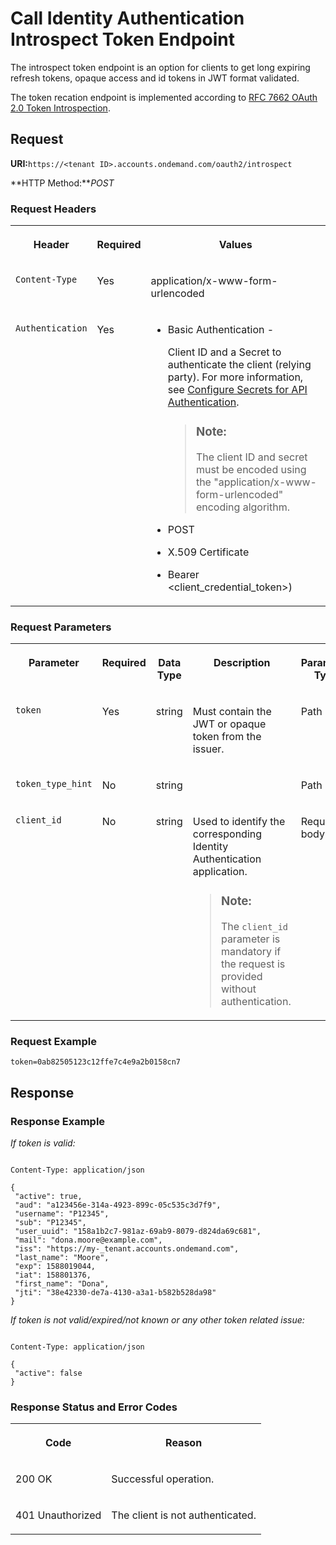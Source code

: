 <!-- loioa05f14caeb5c403e99a7020d2bf58617 -->

# Call Identity Authentication Introspect Token Endpoint

The introspect token endpoint is an option for clients to get long expiring refresh tokens, opaque access and id tokens in JWT format validated.



The token recation endpoint is implemented according to [RFC 7662 OAuth 2.0 Token Introspection](https://www.rfc-editor.org/rfc/rfc7662).



## **Request**

**URI:**`https://<tenant ID>.accounts.ondemand.com/oauth2/introspect`

**HTTP Method:***POST*



### Request Headers


<table>
<tr>
<th valign="top">

Header



</th>
<th valign="top">

Required



</th>
<th valign="top">

Values



</th>
</tr>
<tr>
<td valign="top">

`Content-Type`



</td>
<td valign="top">

Yes



</td>
<td valign="top">

application/x-www-form-urlencoded



</td>
</tr>
<tr>
<td valign="top">

`Authentication`



</td>
<td valign="top">

Yes



</td>
<td valign="top">

-   Basic Authentication -

    Client ID and a Secret to authenticate the client \(relying party\). For more information, see [Configure Secrets for API Authentication](configure-secrets-for-api-authentication-5c3c35e.md).

    > ### Note:  
    > The client ID and secret must be encoded using the "application/x-www-form-urlencoded" encoding algorithm.

-   POST
-   X.509 Certificate
-   Bearer <client\_credential\_token\>\)



</td>
</tr>
</table>



### Request Parameters


<table>
<tr>
<th valign="top">

Parameter



</th>
<th valign="top">

Required



</th>
<th valign="top">

Data Type



</th>
<th valign="top">

Description



</th>
<th valign="top">

Parameter Type



</th>
</tr>
<tr>
<td valign="top">

`token`



</td>
<td valign="top">

Yes



</td>
<td valign="top">

string



</td>
<td valign="top">

Must contain the JWT or opaque token from the issuer.



</td>
<td valign="top">

Path



</td>
</tr>
<tr>
<td valign="top">

`token_type_hint`



</td>
<td valign="top">

No



</td>
<td valign="top">

string



</td>
<td valign="top">

 



</td>
<td valign="top">

Path



</td>
</tr>
<tr>
<td valign="top">

`client_id`



</td>
<td valign="top">

No



</td>
<td valign="top">

string



</td>
<td valign="top">

Used to identify the corresponding Identity Authentication application.

> ### Note:  
> The `client_id` parameter is mandatory if the request is provided without authentication.



</td>
<td valign="top">

Request body



</td>
</tr>
</table>



### Request Example

```
token=0ab82505123c12ffe7c4e9a2b0158cn7
```



## **Response**



### Response Example

*If token is valid:*

```

Content-Type: application/json

{
 "active": true,
 "aud": "a123456e-314a-4923-899c-05c535c3d7f9",
 "username": "P12345",
 "sub": "P12345",
 "user_uuid": "158a1b2c7-981az-69ab9-8079-d824da69c681",
 "mail": "dona.moore@example.com",
 "iss": "https://my-_tenant.accounts.ondemand.com",
 "last_name": "Moore",
 "exp": 1588019044,
 "iat": 158801376,
 "first_name": "Dona",
 "jti": "38e42330-de7a-4130-a3a1-b582b528da98"
}
```

*If token is not valid/expired/not known or any other token related issue:*

```

Content-Type: application/json

{
 "active": false
}
```



### Response Status and Error Codes


<table>
<tr>
<th valign="top">

Code



</th>
<th valign="top">

Reason



</th>
</tr>
<tr>
<td valign="top">

200 OK



</td>
<td valign="top">

Successful operation.



</td>
</tr>
<tr>
<td valign="top">

401 Unauthorized



</td>
<td valign="top">

The client is not authenticated.



</td>
</tr>
</table>



